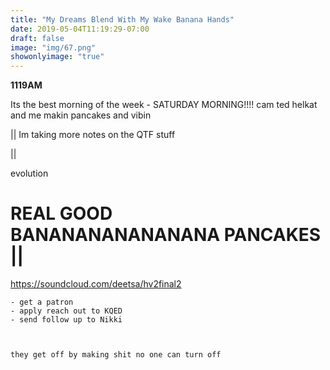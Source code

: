```yaml
---
title: "My Dreams Blend With My Wake Banana Hands"
date: 2019-05-04T11:19:29-07:00
draft: false
image: "img/67.png"
showonlyimage: "true"
---
```



**1119AM**

Its the best morning of the week - SATURDAY MORNING!!!!
cam ted helkat and me makin pancakes and vibin

|| Im taking more notes on the QTF stuff

||

evolution


# REAL GOOD BANANANANANANANA PANCAKES ||

https://soundcloud.com/deetsa/hv2final2


    - get a patron
    - apply reach out to KQED
    - send follow up to Nikki



    they get off by making shit no one can turn off
